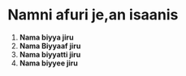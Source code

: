 

# Namni afuri je,an  isaanis

1.  **Nama biyya jiru** <br/>
2.  **Nama Biyyaaf jiru**<br/>
3.  **Nama biyyatti jiru**<br/>
4.  **Nama biyyee jiru**<br/>
